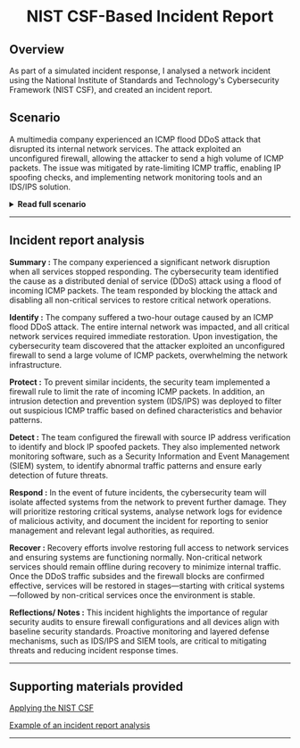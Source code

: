# <p align="center"> NIST CSF-Based Incident Report </p>

## Overview

As part of a simulated incident response, I analysed a network incident using the National Institute of Standards and Technology's Cybersecurity Framework (NIST CSF), and created an incident report.

## Scenario

A multimedia company experienced an ICMP flood DDoS attack that disrupted its internal network services. The attack exploited an unconfigured firewall, allowing the attacker to send a high volume of ICMP packets. The issue was mitigated by rate-limiting ICMP traffic, enabling IP spoofing checks, and implementing network monitoring tools and an IDS/IPS solution.

<details>
<summary><strong>Read full scenario</strong></summary>

You are a cybersecurity analyst working for a multimedia company that offers web design services, graphic design, and social media marketing solutions to small businesses. Your organization recently experienced a DDoS attack, which compromised the internal network for two hours until it was resolved.

During the attack, your organization’s network services suddenly stopped responding due to an incoming flood of ICMP packets. Normal internal network traffic could not access any network resources. The incident management team responded by blocking incoming ICMP packets, stopping all non-critical network services offline, and restoring critical network services. 

The company’s cybersecurity team then investigated the security event. They found that a malicious actor had sent a flood of ICMP pings into the company’s network through an unconfigured firewall. This vulnerability allowed the malicious attacker to overwhelm the company’s network through a distributed denial of service (DDoS) attack. 

To address this security event, the network security team implemented: 

- A new firewall rule to limit the rate of incoming ICMP packets

- Source IP address verification on the firewall to check for spoofed IP addresses on incoming ICMP packets

- Network monitoring software to detect abnormal traffic patterns

- An IDS/IPS system to filter out some ICMP traffic based on suspicious characteristics

As a cybersecurity analyst, you are tasked with using this security event to create a plan to improve your company’s network security, following the National Institute of Standards and Technology (NIST) Cybersecurity Framework (CSF). You will use the CSF to help you navigate through the different steps of analyzing this cybersecurity event and integrate your analysis into a general security strategy. We have broken the analysis into different parts in the template below. You can explore them here:

- **Identify** security risks through regular audits of internal networks, systems, devices, and access privileges to identify potential gaps in security. 

- **Protect** internal assets through the implementation of policies, procedures, training and tools that help mitigate cybersecurity threats. 

- **Detect** potential security incidents and improve monitoring capabilities to increase the speed and efficiency of detections. 

- **Respond** to contain, neutralize, and analyze security incidents; implement improvements to the security process. 

- **Recover** affected systems to normal operation and restore systems data and/or assets that have been affected by an incident. 

</details>

---

## Incident report analysis

**Summary :** The company experienced a significant network disruption when all services stopped responding. The cybersecurity team identified the cause as a distributed denial of service (DDoS) attack using a flood of incoming ICMP packets. The team responded by blocking the attack and disabling all non-critical services to restore critical network operations.

**Identify :** The company suffered a two-hour outage caused by an ICMP flood DDoS attack. The entire internal network was impacted, and all critical network services required immediate restoration. Upon investigation, the cybersecurity team discovered that the attacker exploited an unconfigured firewall to send a large volume of ICMP packets, overwhelming the network infrastructure.

**Protect :** To prevent similar incidents, the security team implemented a firewall rule to limit the rate of incoming ICMP packets. In addition, an intrusion detection and prevention system (IDS/IPS) was deployed to filter out suspicious ICMP traffic based on defined characteristics and behavior patterns.

**Detect :** The team configured the firewall with source IP address verification to identify and block IP spoofed packets. They also implemented network monitoring software, such as a Security Information and Event Management (SIEM) system, to identify abnormal traffic patterns and ensure early detection of future threats.

**Respond :** In the event of future incidents, the cybersecurity team will isolate affected systems from the network to prevent further damage. They will prioritize restoring critical systems, analyse network logs for evidence of malicious activity, and document the incident for reporting to senior management and relevant legal authorities, as required.

**Recover :** Recovery efforts involve restoring full access to network services and ensuring systems are functioning normally. Non-critical network services should remain offline during recovery to minimize internal traffic. Once the DDoS traffic subsides and the firewall blocks are confirmed effective, services will be restored in stages—starting with critical systems—followed by non-critical services once the environment is stable.

**Reflections/ Notes :** This incident highlights the importance of regular security audits to ensure firewall configurations and all devices align with baseline security standards. Proactive monitoring and layered defense mechanisms, such as IDS/IPS and SIEM tools, are critical to mitigating threats and reducing incident response times.

---
## Supporting materials provided

[Applying the NIST CSF](https://docs.google.com/document/d/15yCDbDCOAcJw-LTz2DeCA7UeLRfvsf176T6MA6ku6ok/template/preview)

[Example of an incident report analysis](https://docs.google.com/document/d/11eTIo1igTRFrY279DG9tHTO3tB3bugSGyknZxsvY5vI/template/preview?resourcekey=0-97MA-eOwoGtqcfqky0vjmg)

---